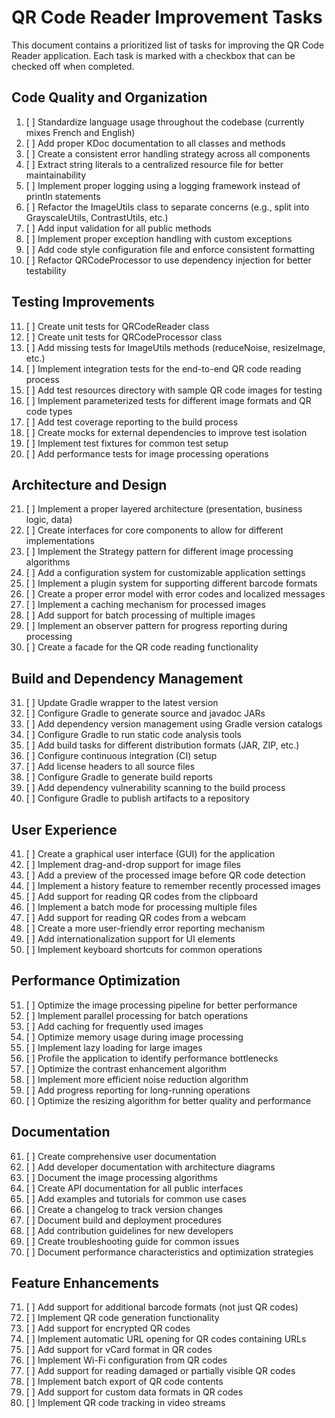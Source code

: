 # QR Code Reader Improvement Tasks

This document contains a prioritized list of tasks for improving the QR Code Reader application. Each task is marked with a checkbox that can be checked off when completed.

## Code Quality and Organization

1. [ ] Standardize language usage throughout the codebase (currently mixes French and English)
2. [ ] Add proper KDoc documentation to all classes and methods
3. [ ] Create a consistent error handling strategy across all components
4. [ ] Extract string literals to a centralized resource file for better maintainability
5. [ ] Implement proper logging using a logging framework instead of println statements
6. [ ] Refactor the ImageUtils class to separate concerns (e.g., split into GrayscaleUtils, ContrastUtils, etc.)
7. [ ] Add input validation for all public methods
8. [ ] Implement proper exception handling with custom exceptions
9. [ ] Add code style configuration file and enforce consistent formatting
10. [ ] Refactor QRCodeProcessor to use dependency injection for better testability

## Testing Improvements

11. [ ] Create unit tests for QRCodeReader class
12. [ ] Create unit tests for QRCodeProcessor class
13. [ ] Add missing tests for ImageUtils methods (reduceNoise, resizeImage, etc.)
14. [ ] Implement integration tests for the end-to-end QR code reading process
15. [ ] Add test resources directory with sample QR code images for testing
16. [ ] Implement parameterized tests for different image formats and QR code types
17. [ ] Add test coverage reporting to the build process
18. [ ] Create mocks for external dependencies to improve test isolation
19. [ ] Implement test fixtures for common test setup
20. [ ] Add performance tests for image processing operations

## Architecture and Design

21. [ ] Implement a proper layered architecture (presentation, business logic, data)
22. [ ] Create interfaces for core components to allow for different implementations
23. [ ] Implement the Strategy pattern for different image processing algorithms
24. [ ] Add a configuration system for customizable application settings
25. [ ] Implement a plugin system for supporting different barcode formats
26. [ ] Create a proper error model with error codes and localized messages
27. [ ] Implement a caching mechanism for processed images
28. [ ] Add support for batch processing of multiple images
29. [ ] Implement an observer pattern for progress reporting during processing
30. [ ] Create a facade for the QR code reading functionality

## Build and Dependency Management

31. [ ] Update Gradle wrapper to the latest version
32. [ ] Configure Gradle to generate source and javadoc JARs
33. [ ] Add dependency version management using Gradle version catalogs
34. [ ] Configure Gradle to run static code analysis tools
35. [ ] Add build tasks for different distribution formats (JAR, ZIP, etc.)
36. [ ] Configure continuous integration (CI) setup
37. [ ] Add license headers to all source files
38. [ ] Configure Gradle to generate build reports
39. [ ] Add dependency vulnerability scanning to the build process
40. [ ] Configure Gradle to publish artifacts to a repository

## User Experience

41. [ ] Create a graphical user interface (GUI) for the application
42. [ ] Implement drag-and-drop support for image files
43. [ ] Add a preview of the processed image before QR code detection
44. [ ] Implement a history feature to remember recently processed images
45. [ ] Add support for reading QR codes from the clipboard
46. [ ] Implement a batch mode for processing multiple files
47. [ ] Add support for reading QR codes from a webcam
48. [ ] Create a more user-friendly error reporting mechanism
49. [ ] Add internationalization support for UI elements
50. [ ] Implement keyboard shortcuts for common operations

## Performance Optimization

51. [ ] Optimize the image processing pipeline for better performance
52. [ ] Implement parallel processing for batch operations
53. [ ] Add caching for frequently used images
54. [ ] Optimize memory usage during image processing
55. [ ] Implement lazy loading for large images
56. [ ] Profile the application to identify performance bottlenecks
57. [ ] Optimize the contrast enhancement algorithm
58. [ ] Implement more efficient noise reduction algorithm
59. [ ] Add progress reporting for long-running operations
60. [ ] Optimize the resizing algorithm for better quality and performance

## Documentation

61. [ ] Create comprehensive user documentation
62. [ ] Add developer documentation with architecture diagrams
63. [ ] Document the image processing algorithms
64. [ ] Create API documentation for all public interfaces
65. [ ] Add examples and tutorials for common use cases
66. [ ] Create a changelog to track version changes
67. [ ] Document build and deployment procedures
68. [ ] Add contribution guidelines for new developers
69. [ ] Create troubleshooting guide for common issues
70. [ ] Document performance characteristics and optimization strategies

## Feature Enhancements

71. [ ] Add support for additional barcode formats (not just QR codes)
72. [ ] Implement QR code generation functionality
73. [ ] Add support for encrypted QR codes
74. [ ] Implement automatic URL opening for QR codes containing URLs
75. [ ] Add support for vCard format in QR codes
76. [ ] Implement Wi-Fi configuration from QR codes
77. [ ] Add support for reading damaged or partially visible QR codes
78. [ ] Implement batch export of QR code contents
79. [ ] Add support for custom data formats in QR codes
80. [ ] Implement QR code tracking in video streams